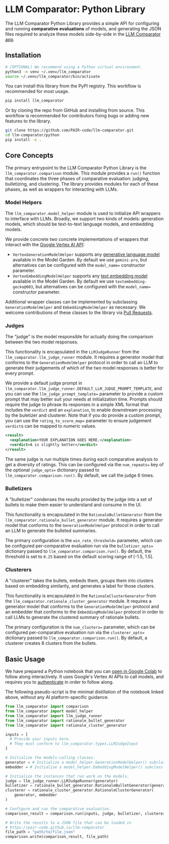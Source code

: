 # LLM Comparator: Python Library

The LLM Comparator Python Library provides a simple API for configuring and
running **comparative evaluations** of models, and generating the JSON files
required to analyze these models side-by-side in the
[LLM Comparator app][llm-comparator-app].

## Installation

```sh
# [OPTIONAL] We recommend using a Python virtual environemnt.
python3 -m venv ~/.venv/llm_comparator
source ~/.venv/llm_comparator/bin/activate
```

You can install this library from the PyPI registry. This workflow is
recommended for most usage.

```sh
pip install llm_comparator
```

Or by cloning the repo from GitHub and installing from source. This workflow is
recommended for contributors fixing bugs or adding new features to the library.

```sh
git clone https://github.com/PAIR-code/llm-comparator.git
cd llm-comparator/python
pip install -e .
```

## Core Concepts

The primary entrypoint to the LLM Comparator Python Library is the
`llm_comparator.comparison` module. This module provides a `run()` function that
coordinates the three phases of comparative evaluation: judging, bulletizing,
and clustering. The library provides modules for each of these phases, as well
as wrappers for interacting with LLMs.

### Model Helpers

The `llm_comparator.model_helper` module is used to initialize API wrappers to
interface with LLMs. Broadly, we support two kinds of models: generation models,
which should be text-to-text language models, and embedding models.

We provide concrete two concrete implementations of wrappers that interact with
the [Google Vertex AI API][vertex-api]:

*   `VertexGenerationModelHelper` supports any
    [generative language model][model-garden-gen] available in the Model Garden.
    By default we use `gemini-pro`, but alternatives can be configured with the
    `model_name=` constructor parameter.
*   `VertexEmbeddingModelHelper` supports any
    [text embedding model][model-garden-emb] available in the Model Garden.
    By default we use `textembedding-gecko@003`, but alternatives can be
    configured with the `model_name=` constructor parameter.

Additional wrapper classes can be implemented by subclassing
`GenerationModelHelper` and `EmbeddingModelHelper` as necessary. We welcome
contributions of these classes to the library via
[Pull Requests][llm-comparator-prs].

### Judges

The "judge" is the model responsible for actually doing the comparison between
the two model responses.

This functionality is encapsulated in the `LLMJudgeRunner` from the
`llm_comparator.llm_judge_runner` module. It requires a generator model that
conforms to the `GenerationModelHelper` protocol in order to call an LLM to
generate their judgements of which of the two model responses is better for
every prompt.

We provide a default judge prompt in
`llm_comparator.llm_judge_runner.DEFAULT_LLM_JUDGE_PROMPT_TEMPLATE`, and you can
use the `llm_judge_prompt_template=` parameter to provide a custom prompt that
may better suit your needs at initialization time. Prompts should require the
judge to phrase its responses in a simple XML format that includes the `verdict`
and an `explanation`, to enable downstream processing by the buletizer and
clusterer. Note that if you do provide a custom prompt, you can use the
`rating_to_score_map=` parameter to ensure judgement `verdict`s can be mapped to
numeric values.

```xml
<result>
  <explanation>YOUR EXPLANATION GOES HERE.</explanation>
  <verdict>A is slightly better</verdict>
</result>
```
The same judge is run multiple times during each comparative analysis to get a
diversity of ratings. This can be configured via the `num_repeats=` key of the
optional `judge_opts=` dictionary passed to `llm_comparator.comparison.run()`.
By default, we call the judge 6 times.

### Bulletizers

A "bulletizer" condenses the results provided by the judge into a set of bullets
to make them easier to understand and consume in the UI.

This functionality is encapsulated in the `RationaleBulletGenerator` from the
`llm_comparator.rationale_bullet_generator` module. It requires a generator
model that conforms to the `GenerationModelHelper` protocol in order to call an
LLM to generate the bulleted summaries.

The primary configuration is the `win_rate_threshold=` parameter, which can be
configured per-comparative evaluation run via the `bulletizer_opts=` dictionary
passed to `llm_comparator.comparison.run()`. By default, the threshold is set to
`0.25` based on the default scoring range of [-1.5, 1.5].

### Clusterers

A "clusterer" takes the bullets, embeds them, groups them into clusters based on
embedding similarity, and generates a label for those clusters.

This functionality is encapsulated in the `RationaleClusterGenerator` from the
`llm_comparator.rationale_cluster_generator` module. It requires a generator
model that conforms to the `GenerationModelHelper` protocol and an embedder that
conforms to the `EmbeddingModelHelper` protocol in order to call LLMs to
generate the clustered summary of rationale bullets.

The primary configuration is the `num_clusters=` parameter, which can be
configured per-comparative evaluation run via the `clusterer_opts=` dictionary
passed to `llm_comparator.comparison.run()`. By default, a clusterer creates 8
clusters from the bullets.

## Basic Usage

We have prepared a Python notebook that you can
[open in Google Colab][llm-comparator-colab] to follow along interactively. It
uses Google's Vertex AI APIs to call models, and requires you to
[authenticate][vertex-auth] in order to follow along.

The following pseudo-script is the minimal distillation of the notebook linked
above, without any AI platform-specific guidance.

```python
from llm_comparator import comparison
from llm_comparator import model_helper
from llm_comparator import llm_judge_runner
from llm_comparator import rationale_bullet_generator
from llm_comparator import rationale_cluster_generator

inputs = [
  # Provide your inputs here.
  # They must conform to llm_comparator.types.LLMJudgeInput
]

# Initialize the models-calling classes.
generator = # Initialize a model_helper.GenerationModelHelper() subclass
embedder = # Initialize a model_helper.EmbeddingModelHelper() subclass

# Initialize the instances that run work on the models.
judge = llm_judge_runner.LLMJudgeRunner(generator)
bulletizer = rationale_bullet_generator.RationaleBulletGenerator(generator)
clusterer = rationale_cluster_generator.RationaleClusterGenerator(
    generator, embedder
)

# Configure and run the comparative evaluation.
comparison_result = comparison.run(inputs, judge, bulletizer, clusterer)

# Write the results to a JSON file that can be loaded in
# https://pair-code.github.io/llm-comparator
file_path = "path/to/file.json"
comparison.write(comparison_result, file_path)
```

<!-- LINKS -->
[llm-comparator-app]: https://pair-code.github.io/llm-comparator
[llm-comparator-colab]: https://colab.research.google.com/github/PAIR-code/llm-comparator/blob/main/python/notebooks/basic_demo.ipynb
[llm-comparator-prs]: https://github.com/PAIR-code/llm-comparator/pulls
[model-garden-emb]: https://console.cloud.google.com/vertex-ai/model-garden?pageState=(%22galleryStateKey%22:(%22f%22:(%22g%22:%5B%22supportedTasks%22,%22inputTypes%22%5D,%22o%22:%5B%22EMBEDDING%22,%22LANGUAGE%22%5D),%22s%22:%22%22))
[model-garden-gen]: https://console.cloud.google.com/vertex-ai/model-garden?pageState=(%22galleryStateKey%22:(%22f%22:(%22g%22:%5B%22supportedTasks%22,%22inputTypes%22%5D,%22o%22:%5B%22GENERATION%22,%22LANGUAGE%22%5D),%22s%22:%22%22))
[vertex-api]: https://cloud.google.com/vertex-ai/docs/reference
[vertex-auth]: https://cloud.google.com/vertex-ai/docs/authentication
